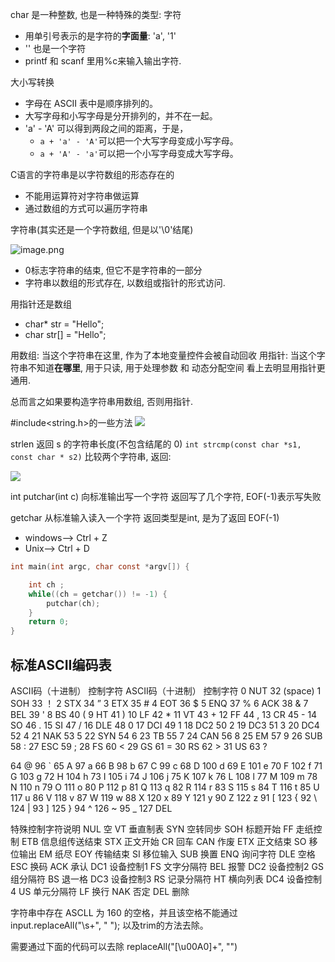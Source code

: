 char 是一种整数, 也是一种特殊的类型: 字符

* 用单引号表示的是字符的**字面量**: 'a', '1'
* '' 也是一个字符
* printf 和 scanf 里用%c来输入输出字符.

大小写转换

* 字母在 ASCII 表中是顺序排列的。
* 大写字母和小写字母是分开排列的，并不在一起。
* 'a' - 'A' 可以得到两段之间的距离，于是，
  + `a + 'a' - 'A'`可以把一个大写字母变成小写字母。
  + `a + 'A' - 'a'`可以把一个小写字母变成大写字母。

C语言的字符串是以字符数组的形态存在的

* 不能用运算符对字符串做运算
* 通过数组的方式可以遍历字符串

字符串(其实还是一个字符数组, 但是以'\0'结尾)

![image.png](https://upload-images.jianshu.io/upload_images/1662509-39eda191c163fb99.png?imageMogr2/auto-orient/strip%7CimageView2/2/w/1240)

* 0标志字符串的结束, 但它不是字符串的一部分
* 字符串以数组的形式存在, 以数组或指针的形式访问.

用指针还是数组
* char* str = "Hello";
* char str[] = "Hello";

用数组: 当这个字符串在这里, 作为了本地变量控件会被自动回收
用指针: 当这个字符串不知道**在哪里**, 用于只读, 用于处理参数 和 动态分配空间
看上去明显用指针更通用.

总而言之如果要构造字符串用数组, 否则用指针.

\#include<string.h>的一些方法
![](https://upload-images.jianshu.io/upload_images/1662509-c340f419c1f36bf1.png?imageMogr2/auto-orient/strip%7CimageView2/2/w/1240)

strlen 返回 s 的字符串长度(不包含结尾的 0)
`int strcmp(const char *s1, const char * s2)` 比较两个字符串, 返回:

![](https://upload-images.jianshu.io/upload_images/1662509-b898d8ce2f02d1f4.png?imageMogr2/auto-orient/strip%7CimageView2/2/w/1240)

int putchar(int c)
向标准输出写一个字符
返回写了几个字符, EOF(-1)表示写失败

getchar
从标准输入读入一个字符
返回类型是int, 是为了返回 EOF(-1)

* windows--> Ctrl + Z
* Unix--> Ctrl + D

```c
int main(int argc, char const *argv[]) {

    int ch ;
    while((ch = getchar()) != -1) {
        putchar(ch);
    }
    return 0;
}
```

## 标准ASCII编码表

ASCII码（十进制）	控制字符 ASCII码（十进制） 控制字符
0	NUT	32	(space)
1	SOH	33	！
2	STX	34	”
3	ETX	35	#
4	EOT	36	$
5	ENQ	37	%
6	ACK	38	&
7	BEL	39	'
8	BS	40	(
9	HT	41	)
10	LF	42	*
11	VT	43	+
12	FF	44	,
13	CR	45	-
14	SO	46	.
15	SI	47	/
16	DLE	48	0
17	DCI	49	1
18	DC2	50	2
19	DC3	51	3
20	DC4	52	4
21	NAK	53	5
22	SYN	54	6
23	TB	55	7
24	CAN	56	8
25	EM	57	9
26	SUB	58	:
27	ESC	59	;
28	FS	60	<
29	GS	61	=
30	RS	62	>
31	US	63	?

64	@	96	`
65	A	97	a
66	B	98	b
67	C	99	c
68	D	100	d
69	E	101	e
70	F	102	f
71	G	103	g
72	H	104	h
73	I	105	i
74	J	106	j
75	K	107	k
76	L	108	l
77	M	109	m
78	N	110	n
79	O	111	o
80	P	112	p
81	Q	113	q
82	R	114	r
83	S	115	s
84	T	116	t
85	U	117	u
86	V	118	v
87	W	119	w
88	X	120	x
89	Y	121	y
90	Z	122	z
91	[	123	{
92	\	124	|
93	]	125	}
94	^	126	~
95	_	127	DEL

特殊控制字符说明
NUL  空
VT   垂直制表
SYN  空转同步
SOH  标题开始
FF   走纸控制
ETB  信息组传送结束
STX  正文开始
CR   回车
CAN  作废
ETX  正文结束
SO   移位输出
EM   纸尽
EOY  传输结束
SI   移位输入
SUB  换置
ENQ  询问字符
DLE  空格
ESC  换码
ACK  承认
DC1  设备控制1
FS   文字分隔符
BEL  报警
DC2  设备控制2
GS   组分隔符
BS   退一格
DC3  设备控制3
RS   记录分隔符
HT   横向列表
DC4  设备控制4
US   单元分隔符
LF   换行
NAK  否定
DEL  删除

字符串中存在 ASCLL 为 160 的空格，并且该空格不能通过
input.replaceAll("\\s+", " ");
以及trim的方法去除。

需要通过下面的代码可以去除
replaceAll("[\\u00A0]+", "")
